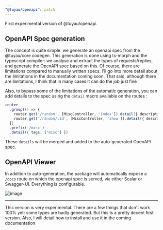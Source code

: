 ```yaml
---
"@tuyau/openapi": patch
---
```


First experimental version of @tuyau/openapi.

## OpenAPI Spec generation

The concept is quite simple: we generate an openapi spec from the @tuyau/core codegen. This generation is done using ts-morph and the typescript compiler: we analyse and extract the types of requests/replies, and generate the OpenAPI spec based on this. Of course, there are limitations compared to manually written specs. I'll go into more detail about the limitations in the documentation coming soon.
That said, although there are limitations, I think that in many cases it can do the job just fine

Also, to bypass some of the limitations of the automatic generation, you can add details to the spec using the `detail` macro available on the routes : 

```ts
router
  .group(() => {
    router.get('/random', [MiscController, 'index']).detail({ description: 'Get a random thing' })
    router.get('/random/:id', [MiscController, 'show']).detail({ description: 'Get a random thing by id' })
  })
  .prefix('/misc')
  .detail({ tags: ['misc'] })
```

These `details` will be merged and added to the auto-generated OpenAPI spec.

## OpenAPI Viewer

In addition to auto-generation, the package will automatically expose a `/docs` route on which the openapi spec is served, via either Scalar or Swagger-UI. Everything is configurable. 

![image](https://github.com/Julien-Sponsors/tuyau/assets/8337858/95840899-cbe6-42bf-983e-b968d1d17fe6)

---

This version is very experimental. There are a few things that don't work 100% yet: some types are badly generated. But this is a pretty decent first version. Also, I will detail how to install and use it in the coming documentation
